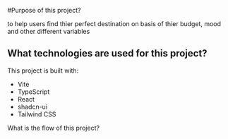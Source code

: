 #Purpose of this project?

to help users find thier perfect destination on basis of thier budget, mood and other different variables

## What technologies are used for this project?

This project is built with:

- Vite
- TypeScript
- React
- shadcn-ui
- Tailwind CSS

What is the flow of this project?




